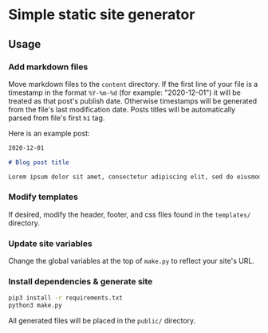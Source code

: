 # Simple static site generator

## Usage

### Add markdown files

Move markdown files to the `content` directory. If the first line of your file is a timestamp in the format `%Y-%m-%d` (for example: "2020-12-01") it will be treated as that post's publish date. Otherwise timestamps will be generated from the file's last modification date. Posts titles will be automatically parsed from file's first `h1` tag.

Here is an example post:
```markdown
2020-12-01

# Blog post title

Lorem ipsum dolor sit amet, consectetur adipiscing elit, sed do eiusmod tempor incididunt ut labore et dolore magna aliqua. Ut enim ad minim veniam, quis nostrud exercitation ullamco laboris nisi ut aliquip ex ea commodo consequat...
```

### Modify templates

If desired, modify the header, footer, and css files found in the `templates/` directory.

### Update site variables

Change the global variables at the top of `make.py` to reflect your site's URL. 

### Install dependencies & generate site

``` bash
pip3 install -r requirements.txt
python3 make.py
```

All generated files will be placed in the `public/` directory.
